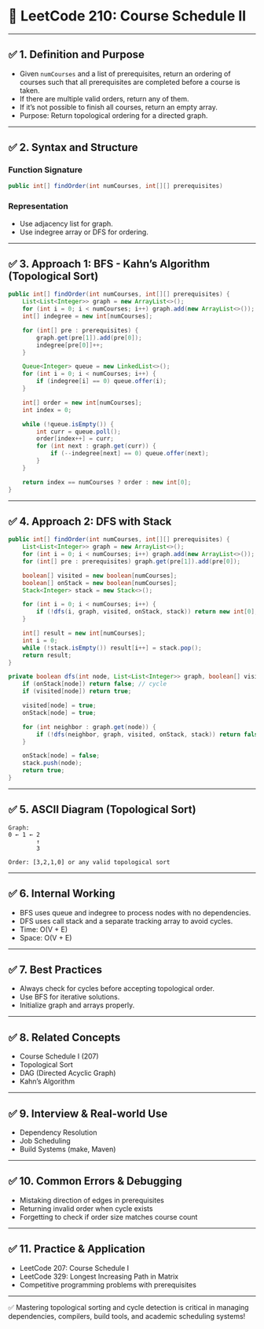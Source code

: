 # 📘 LeetCode 210: Course Schedule II

---

## ✅ 1. Definition and Purpose

- Given `numCourses` and a list of prerequisites, return an ordering of courses such that all prerequisites are completed before a course is taken.
- If there are multiple valid orders, return any of them.
- If it’s not possible to finish all courses, return an empty array.
- Purpose: Return topological ordering for a directed graph.

---

## ✅ 2. Syntax and Structure

### Function Signature
```java
public int[] findOrder(int numCourses, int[][] prerequisites)
```

### Representation
- Use adjacency list for graph.
- Use indegree array or DFS for ordering.

---

## ✅ 3. Approach 1: BFS - Kahn’s Algorithm (Topological Sort)

```java
public int[] findOrder(int numCourses, int[][] prerequisites) {
    List<List<Integer>> graph = new ArrayList<>();
    for (int i = 0; i < numCourses; i++) graph.add(new ArrayList<>());
    int[] indegree = new int[numCourses];

    for (int[] pre : prerequisites) {
        graph.get(pre[1]).add(pre[0]);
        indegree[pre[0]]++;
    }

    Queue<Integer> queue = new LinkedList<>();
    for (int i = 0; i < numCourses; i++) {
        if (indegree[i] == 0) queue.offer(i);
    }

    int[] order = new int[numCourses];
    int index = 0;

    while (!queue.isEmpty()) {
        int curr = queue.poll();
        order[index++] = curr;
        for (int next : graph.get(curr)) {
            if (--indegree[next] == 0) queue.offer(next);
        }
    }

    return index == numCourses ? order : new int[0];
}
```

---

## ✅ 4. Approach 2: DFS with Stack

```java
public int[] findOrder(int numCourses, int[][] prerequisites) {
    List<List<Integer>> graph = new ArrayList<>();
    for (int i = 0; i < numCourses; i++) graph.add(new ArrayList<>());
    for (int[] pre : prerequisites) graph.get(pre[1]).add(pre[0]);

    boolean[] visited = new boolean[numCourses];
    boolean[] onStack = new boolean[numCourses];
    Stack<Integer> stack = new Stack<>();

    for (int i = 0; i < numCourses; i++) {
        if (!dfs(i, graph, visited, onStack, stack)) return new int[0];
    }

    int[] result = new int[numCourses];
    int i = 0;
    while (!stack.isEmpty()) result[i++] = stack.pop();
    return result;
}

private boolean dfs(int node, List<List<Integer>> graph, boolean[] visited, boolean[] onStack, Stack<Integer> stack) {
    if (onStack[node]) return false; // cycle
    if (visited[node]) return true;

    visited[node] = true;
    onStack[node] = true;

    for (int neighbor : graph.get(node)) {
        if (!dfs(neighbor, graph, visited, onStack, stack)) return false;
    }

    onStack[node] = false;
    stack.push(node);
    return true;
}
```

---

## ✅ 5. ASCII Diagram (Topological Sort)

```
Graph:
0 ← 1 ← 2
        ↑
        3

Order: [3,2,1,0] or any valid topological sort
```

---

## ✅ 6. Internal Working

- BFS uses queue and indegree to process nodes with no dependencies.
- DFS uses call stack and a separate tracking array to avoid cycles.
- Time: O(V + E)
- Space: O(V + E)

---

## ✅ 7. Best Practices

- Always check for cycles before accepting topological order.
- Use BFS for iterative solutions.
- Initialize graph and arrays properly.

---

## ✅ 8. Related Concepts

- Course Schedule I (207)
- Topological Sort
- DAG (Directed Acyclic Graph)
- Kahn’s Algorithm

---

## ✅ 9. Interview & Real-world Use

- Dependency Resolution
- Job Scheduling
- Build Systems (make, Maven)

---

## ✅ 10. Common Errors & Debugging

- Mistaking direction of edges in prerequisites
- Returning invalid order when cycle exists
- Forgetting to check if order size matches course count

---

## ✅ 11. Practice & Application

- LeetCode 207: Course Schedule I
- LeetCode 329: Longest Increasing Path in Matrix
- Competitive programming problems with prerequisites

---

✅ Mastering topological sorting and cycle detection is critical in managing dependencies, compilers, build tools, and academic scheduling systems!

